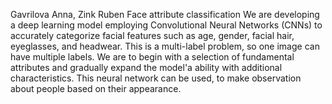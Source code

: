 Gavrilova Anna, Zink Ruben
Face attribute classification
We are developing a deep learning model employing Convolutional Neural Networks (CNNs) to accurately categorize facial features such as age, gender, facial hair, eyeglasses, and headwear. This is a multi-label problem, so one image can have multiple labels. We are to begin with a selection of fundamental attributes and gradually expand the model'a ability with additional characteristics.
This neural network can be used, to make observation about people based on their appearance.
